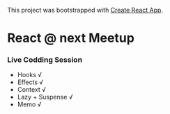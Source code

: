 This project was bootstrapped with [Create React App](https://github.com/facebook/create-react-app).

# React @ next Meetup

### Live Codding Session

- Hooks √
- Effects √
- Context √
- Lazy + Suspense √
- Memo √

